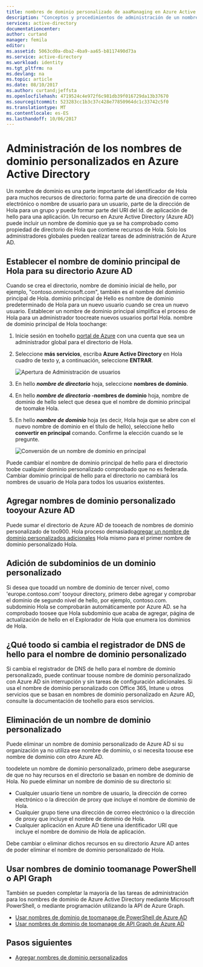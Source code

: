 ```yaml
---
title: nombres de dominio personalizado de aaaManaging en Azure Active Directory | Documentos de Microsoft
description: "Conceptos y procedimientos de administración de un nombre de dominio en Azure Active Directory"
services: active-directory
documentationcenter: 
author: curtand
manager: femila
editor: 
ms.assetid: 5063cd0a-dba2-4ba9-aa65-b8117490d73a
ms.service: active-directory
ms.workload: identity
ms.tgt_pltfrm: na
ms.devlang: na
ms.topic: article
ms.date: 08/10/2017
ms.author: curtand;jeffsta
ms.openlocfilehash: 4719524c4e972f6c981db39f016729da13b37670
ms.sourcegitcommit: 523283cc1b3c37c428e77850964dc1c33742c5f0
ms.translationtype: MT
ms.contentlocale: es-ES
ms.lasthandoff: 10/06/2017
---
```

# <a name="managing-custom-domain-names-in-your-azure-active-directory"></a>Administración de los nombres de dominio personalizados en Azure Active Directory
Un nombre de dominio es una parte importante del identificador de Hola para muchos recursos de directorio: forma parte de una dirección de correo electrónico o nombre de usuario para un usuario, parte de la dirección de Hola para un grupo y puede formar parte del URI del Id. de aplicación de hello para una aplicación. Un recurso en Azure Active Directory (Azure AD) puede incluir un nombre de dominio que ya se ha comprobado como propiedad de directorio de Hola que contiene recursos de Hola. Solo los administradores globales pueden realizar tareas de administración de Azure AD.

## <a name="set-hello-primary-domain-name-for-your-azure-ad-directory"></a>Establecer el nombre de dominio principal de Hola para su directorio Azure AD
Cuando se crea el directorio, nombre de dominio inicial de hello, por ejemplo, "contoso.onmicrosoft.com", también es el nombre del dominio principal de Hola. dominio principal de Hello es nombre de dominio predeterminado de Hola para un nuevo usuario cuando se crea un nuevo usuario. Establecer un nombre de dominio principal simplifica el proceso de Hola para un administrador toocreate nuevos usuarios portal Hola. nombre de dominio principal de Hola toochange:

1. Inicie sesión en toohello [portal de Azure](https://portal.azure.com) con una cuenta que sea un administrador global para el directorio de Hola.
2. Seleccione **más servicios**, escriba **Azure Active Directory** en Hola cuadro de texto y, a continuación, seleccione **ENTRAR**.
   
   ![Apertura de Administración de usuarios](./media/active-directory-domains-add-azure-portal/user-management.png)
3. En hello ***nombre de directorio*** hoja, seleccione **nombres de dominio**.
4. En hello  ***nombre de directorio* -nombres de dominio** hoja, nombre de dominio de hello select que desea que el nombre de dominio principal de toomake Hola.
5. En hello ***nombre de dominio*** hoja (es decir, Hola hoja que se abre con el nuevo nombre de dominio en el título de hello), seleccione hello **convertir en principal** comando. Confirme la elección cuando se le pregunte.
   
   ![Conversión de un nombre de dominio en principal](./media/active-directory-domains-manage-azure-portal/make-primary.png)

Puede cambiar el nombre de dominio principal de hello para el directorio toobe cualquier dominio personalizado comprobado que no es federada. Cambiar dominio principal de hello para el directorio no cambiará los nombres de usuario de Hola para todos los usuarios existentes.

## <a name="add-custom-domain-names-tooyour-azure-ad"></a>Agregar nombres de dominio personalizado tooyour Azure AD
Puede sumar el directorio de Azure AD de tooeach de nombres de dominio personalizado de too900. Hola proceso demasiado[agregar un nombre de dominio personalizados adicionales](add-custom-domain.md) Hola mismo para el primer nombre de dominio personalizado Hola.

## <a name="add-subdomains-of-a-custom-domain"></a>Adición de subdominios de un dominio personalizado
Si desea que tooadd un nombre de dominio de tercer nivel, como 'europe.contoso.com' tooyour directory, primero debe agregar y comprobar el dominio de segundo nivel de hello, por ejemplo, contoso.com. subdominio Hola se comprobarán automáticamente por Azure AD. se ha comprobado toosee que Hola subdominio que acaba de agregar, página de actualización de hello en el Explorador de Hola que enumera los dominios de Hola.

## <a name="what-toodo-if-you-change-hello-dns-registrar-for-your-custom-domain-name"></a>¿Qué toodo si cambia el registrador de DNS de hello para el nombre de dominio personalizado
Si cambia el registrador de DNS de hello para el nombre de dominio personalizado, puede continuar toouse nombre de dominio personalizado con Azure AD sin interrupción y sin tareas de configuración adicionales. Si usa el nombre de dominio personalizado con Office 365, Intune u otros servicios que se basan en nombres de dominio personalizado en Azure AD, consulte la documentación de toohello para esos servicios.

## <a name="delete-a-custom-domain-name"></a>Eliminación de un nombre de dominio personalizado
Puede eliminar un nombre de dominio personalizado de Azure AD si su organización ya no utiliza ese nombre de dominio, o si necesita toouse ese nombre de dominio con otro Azure AD.

toodelete un nombre de dominio personalizado, primero debe asegurarse de que no hay recursos en el directorio se basan en nombre de dominio de Hola. No puede eliminar un nombre de dominio de su directorio si:

* Cualquier usuario tiene un nombre de usuario, la dirección de correo electrónico o la dirección de proxy que incluye el nombre de dominio de Hola.
* Cualquier grupo tiene una dirección de correo electrónico o la dirección de proxy que incluye el nombre de dominio de Hola.
* Cualquier aplicación en Azure AD tiene una identificador URI que incluye el nombre de dominio de Hola de aplicación.

Debe cambiar o eliminar dichos recursos en su directorio Azure AD antes de poder eliminar el nombre de dominio personalizado de Hola.

## <a name="use-powershell-or-graph-api-toomanage-domain-names"></a>Usar nombres de dominio toomanage PowerShell o API Graph
También se pueden completar la mayoría de las tareas de administración para los nombres de dominio de Azure Active Directory mediante Microsoft PowerShell, o mediante programación utilizando la API de Azure Graph.

* [Usar nombres de dominio de toomanage de PowerShell de Azure AD](https://msdn.microsoft.com/library/azure/e1ef403f-3347-4409-8f46-d72dafa116e0#BKMK_ManageDomains)
* [Usar nombres de dominio de toomanage de API Graph de Azure AD](https://msdn.microsoft.com/Library/Azure/Ad/Graph/api/domains-operations)

## <a name="next-steps"></a>Pasos siguientes
* [Agregar nombres de dominio personalizados](add-custom-domain.md)

